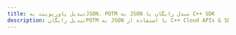 ---title: تبدیل پاورپوینت بهJSON، POTM به JSON مبدل رایگان یا C++ SDKdescription: تبدیل رایگانPOTM به JSON با استفاده از C++ Cloud APIs & SDK. همچنین اسناد Microsoft PowerPoint را در Cloud ایجاد، ویرایش و رندر کنید.---